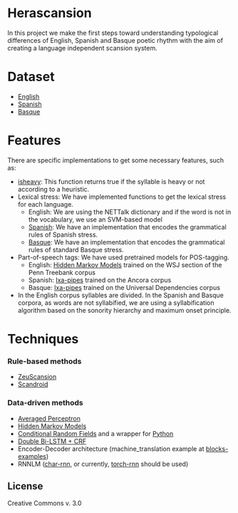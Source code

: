 # Herascansion
In this project we make the first steps toward understanding typological differences of English, Spanish and Basque poetic rhythm with the aim of creating a language independent scansion system.


# Dataset
  - [English](english.md)
  - [Spanish](spanish.md)
  - [Basque](https://bitbucket.org/manexagirrezabal/basquepoetrycorpus/src)

# Features
There are specific implementations to get some necessary features, such as:
  - [isheavy](isheavy.md): This function returns true if the syllable is heavy or not according to a heuristic.
  - Lexical stress: We have implemented functions to get the lexical stress for each language.
    - English: We are using the NETTalk dictionary and if the word is not in the vocabulary, we use an SVM-based model
    - [Spanish](spanishstress.md): We have an implementation that encodes the grammatical rules of Spanish stress.
    - [Basque](basquestress.md): We have an implementation that encodes the grammatical rules of standard Basque stress.
 - Part-of-speech tags: We have used pretrained models for POS-tagging.
    - English: [Hidden Markov Models](https://code.google.com/archive/p/hunpos/) trained on the WSJ section of the Penn Treebank corpus
    - Spanish: [Ixa-pipes](https://github.com/ixa-ehu/ixa-pipe-pos) trained on the Ancora corpus
    - Basque: [Ixa-pipes](https://github.com/ixa-ehu/ixa-pipe-pos) trained on the Universal Dependencies corpus
 - In the English corpus syllables are divided. In the Spanish and Basque corpora, as words are not syllabified, we are using a syllabification algorithm based on the sonority hierarchy and maximum onset principle.
# Techniques
### Rule-based methods
  - [ZeuScansion](https://github.com/manexagirrezabal/zeuscansion)
  - [Scandroid](http://oak.conncoll.edu/cohar/Programs.htm)
### Data-driven methods
  - [Averaged Perceptron](https://bitbucket.org/mhulden/pyperceptron)
  - [Hidden Markov Models](https://code.google.com/archive/p/hunpos/)
  - [Conditional Random Fields](http://www.chokkan.org/software/crfsuite/) and a wrapper for [Python](https://github.com/jakevdp/pyCRFsuite)
  - [Double Bi-LSTM + CRF](https://github.com/glample/tagger)
  - Encoder-Decoder architecture (machine_translation example at [blocks-examples](https://github.com/mila-udem/blocks-examples))
  - RNNLM ([char-rnn](https://github.com/karpathy/char-rnn/), or currently, [torch-rnn](https://github.com/jcjohnson/torch-rnn) should be used)


License
----
Creative Commons v. 3.0
